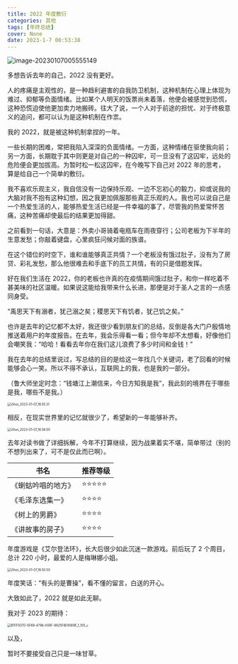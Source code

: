 ```yaml
---
title: 2022 年度敷衍
categories: 其他
tags: [年终总结]
cover: None
date: 2023-1-7 00:53:38
---
```


![image-20230107005555149](https://bk-5lian.oss-cn-shanghai.aliyuncs.com/20230107005555.png)

多想告诉去年的自己，2022 没有更好。



人的疼痛是主观性的，是一种趋利避害的自我防卫机制，这种机制在心理上体现为难过、抑郁等负面情绪。比如某个人明天的饭票尚未着落，他便会被感觉到恐慌，这种恐慌迫使他更加卖力地搬砖。往大了说，一个人对于前途的担忧、对于终极意义的追问，都可以认为是这种机制在作祟。

我的 2022，就是被这种机制拿捏的一年。

一些长期的困难，常把我陷入深深的负面情绪。一方面，这种情绪在驱使我向前；另一方面，长期耽于其中则更是对自己的一种囚牢，可一旦没有了这囚牢，远处的危险便会更加拔高。为暂时松一松这囚牢，在今晚写下自己对 2022 年的思考，算是给自己一个简单的敷衍。

我不喜欢乐观主义，我自信没有一边保持乐观、一边不忘初心的毅力，抑或说我的大脑对我不抱有这种幻想，因之我更加佩服那些真正乐观的人。我也可以说自己是一个热爱生活的人，能够热爱生活已经是一件幸福的事了，尽管我的热爱常怀苦痛，这种苦痛却使最后的结果更加得甜。

之前看到一句话，大意是：外卖小哥骑着电瓶车在雨夜穿行；公司老板为下半年的生意发愁；你敲着键盘，心里疯狂问候对面的族谱。

在这个错位的时空下，谁和谁能够真正共情？一个老板没有饿过肚子，没有为了房贷、彩礼发愁，那么他很难去和手底下的员工共情，有的只是借题发挥。

好在我们生活在 2022，你的老板也许真的在疫情期间饿过肚子，和你一样吃着不甚美味的社区温暖。如果说这能给我带来什么长进，那便是对于圣人之言的一点感同身受。

“禹思天下有溺者，犹己溺之矣；稷思天下有饥者，犹己饥之矣。”



也许是去年的记忆都不太好，我还很少看到朋友们的总结，反倒是各大门户殷情地推送着用户的年度报告。在去年，我会乐得看一看；但今年却不太想看，好像他们会嘲笑我：“哈哈！看看去年你在我们这儿浪费了多少时间和金钱！”

我在去年的总结里说过，写总结的目的是给这一年找几个关键词，老了回看的时候能够会心一笑。所以不得不承认，互联网上的我，也是我的一部分。

（鲁大师坐定时念：“钱塘江上潮信来，今日方知我是我”，我此刻的境界在于哪些是我，哪些不是我。）

<img src="https://bk-5lian.oss-cn-shanghai.aliyuncs.com/20230107165815.png" alt="iShot_2023-01-07_16.55.31" style="zoom:50%;" />

相反，在现实世界里的记忆就很少了，希望新的一年能够补齐。

<img src="https://bk-5lian.oss-cn-shanghai.aliyuncs.com/20230107165858.png" alt="iShot_2023-01-07_16.58.00" style="zoom:50%;" />

去年对读书做了详细拆解，今年不打算继续，因为战果着实不堪，简单带过（别的不想列出来了，可不是仅此而已啊）。

| 书名               | 推荐等级 |
| ------------------ | -------- |
| 《蝲蛄吟唱的地方》 | ⭐️⭐️⭐️⭐️⭐️    |
| 《毛泽东选集一》   | ⭐️⭐️⭐️⭐️     |
| 《树上的男爵》     | ⭐️⭐️⭐️⭐️     |
| 《讲故事的房子》   | ⭐️⭐️⭐️⭐️     |

年度游戏是《艾尔登法环》，长大后很少如此沉迷一款游戏。前后玩了 2 个周目，总计 220 小时，最爱的人是梅琳娜小姐。

<img src="https://bk-5lian.oss-cn-shanghai.aliyuncs.com/20230107165913.png" alt="iShot_2023-01-07_16.50.50" style="zoom:50%;" />

年度笑话：“有头的是曹操”，看不懂的留言，白送的开心。

大致如此了，2022 就是如此无聊。



我对于 2023 的期待：

<img src="https://bk-5lian.oss-cn-shanghai.aliyuncs.com/20230107003358.jpeg" alt="B1FF507D-5F69-4796-A59F-9825F8E8569E_1_105_c" style="zoom:50%;" />

以及，

暂时不要接受自己只是一味甘草。
